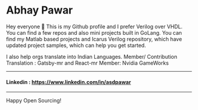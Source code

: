 # Abhay Pawar
Hey everyone 👋 This is my Github profile and I prefer Verilog over VHDL.
You can find a few repos and also mini projects built in GoLang. You can find my Matlab based projects and Icarus Verilog repository, which have updated project samples, which can help you get started. 

I also help orgs translate into Indian Languages.
Member/ Contribution Translation : Gatsby-mr and React-mr
Member: Nvidia GameWorks

----
#### Linkedin : https://www.linkedin.com/in/asdpawar

----
Happy Open Sourcing!
